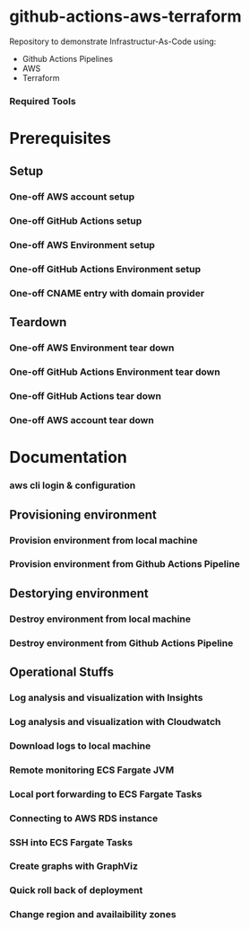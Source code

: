 # github-actions-aws-terraform

Repository to demonstrate Infrastructur-As-Code using:

* Github Actions Pipelines
* AWS
* Terraform

### Required Tools

# Prerequisites

## Setup

### One-off AWS account setup

### One-off GitHub Actions setup

### One-off AWS Environment setup

### One-off GitHub Actions Environment setup

### One-off CNAME entry with domain provider

## Teardown

### One-off AWS Environment tear down

### One-off GitHub Actions Environment tear down

### One-off GitHub Actions tear down

### One-off AWS account tear down


# Documentation

### aws cli login & configuration

## Provisioning environment

### Provision environment from local machine

### Provision environment from Github Actions Pipeline

## Destorying environment

### Destroy environment from local machine

### Destroy environment from Github Actions Pipeline

## Operational Stuffs

### Log analysis and visualization with Insights

### Log analysis and visualization with Cloudwatch

### Download logs to local machine

### Remote monitoring ECS Fargate JVM

### Local port forwarding to ECS Fargate Tasks

### Connecting to AWS RDS instance

### SSH into ECS Fargate Tasks

### Create graphs with GraphViz

### Quick roll back of deployment

### Change region and availaibility zones